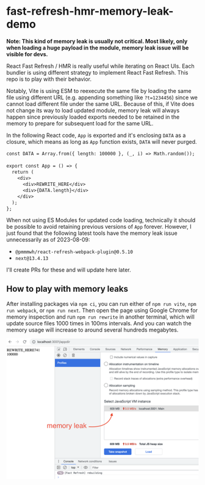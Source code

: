 # fast-refresh-hmr-memory-leak-demo

**Note: This kind of memory leak is usually not critical. Most likely, only when loading a huge payload in the module, memory leak issue will be visible for devs.**

React Fast Refresh / HMR is really useful while iterating on React UIs.
Each bundler is using different strategy to implement React Fast Refresh.
This repo is to play with their behavior.

Notably, Vite is using ESM to reexecute the same file by loading the same file using different URL (e.g. appending something like `?t=1234456`) since we cannot load different file under the same URL.
Because of this, if Vite does not change its way to load updated module, memory leak will always happen since previously loaded exports needed to be retained in the memory to prepare for subsequent load for the same URL.

In the following React code, `App` is exported and it's enclosing `DATA` as a closure, which means as long as `App` function exists, `DATA` will never purged.

```tsx
const DATA = Array.from({ length: 100000 }, (_, i) => Math.random());

export const App = () => {
  return (
    <div>
      <div>REWRITE_HERE</div>
      <div>{DATA.length}</div>
    </div>
  );
};
```

When not using ES Modules for updated code loading, technically it should be possible to avoid retaining previous versions of `App` forever.
However, I just found that the following latest tools have the memory leak issue unnecessarily as of 2023-08-09:

- `@pmmmwh/react-refresh-webpack-plugin@0.5.10`
- `next@13.4.13`

I'll create PRs for these and will update here later.

## How to play with memory leaks

After installing packages via `npm ci`, you can run either of `npm run vite`, `npm run webpack`, or `npm run next`.
Then open the page using Google Chrome for memory inspection and run `npm run rewrite` in another terminal, which will update source files 1000 times in 100ms intervals.
And you can watch the memory usage will increase to around several hundreds megabytes.

![screenshot](./assets/chrome-memory-screenshot.png)
